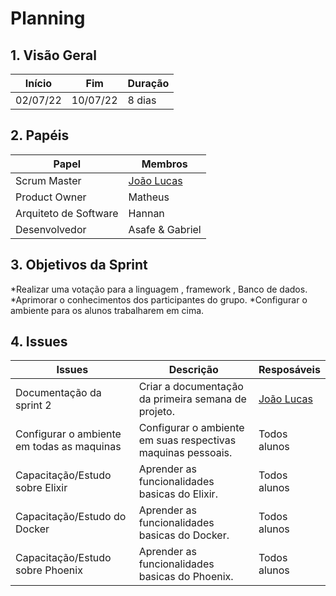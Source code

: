 # Planning

## 1. Visão Geral
<!-- data de inicio da sprint
     data de finalização da sprint
     duraração da sprint
 -->
 Início | Fim | Duração
 ------ | --- | -------
 02/07/22 | 10/07/22 | 8 dias

## 2. Papéis
<!-- Papeis que cada membro exerceu durante essa sprint -->
Papel | Membros
----- | -------
Scrum Master | [João Lucas](https://github.com/HacKairos)
Product Owner | Matheus
Arquiteto de Software | Hannan
Desenvolvedor | Asafe & Gabriel

## 3. Objetivos da Sprint
<!-- descrever de forma geral o objetivo da sprint -->
*Realizar uma votação para a linguagem , framework , Banco de dados.
*Aprimorar o conhecimentos dos participantes do grupo.
*Configurar o ambiente para os alunos trabalharem em cima.

## 4. Issues
<!-- descrever as issues que definimos para essa sprint e alocar um responsavel por ela -->
Issues | Descrição | Resposáveis
------ | --------- | -----------
Documentação da sprint 2 | Criar a documentação da primeira semana de projeto. | [João Lucas](https://github.com/HacKairos)
Configurar o ambiente em todas as maquinas | Configurar o ambiente em suas respectivas maquinas pessoais. | Todos alunos
Capacitação/Estudo sobre Elixir | Aprender as funcionalidades basicas do Elixir. | Todos alunos
Capacitação/Estudo do Docker | Aprender as funcionalidades basicas do Docker. | Todos alunos
Capacitação/Estudo sobre Phoenix | Aprender as funcionalidades basicas do Phoenix. | Todos alunos
